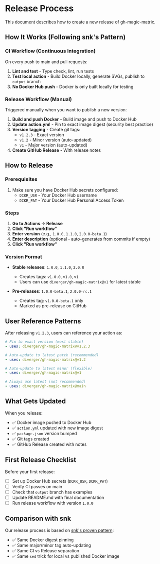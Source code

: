 # Release Process

This document describes how to create a new release of gh-magic-matrix.

## How It Works (Following snk's Pattern)

### CI Workflow (Continuous Integration)
On every push to main and pull requests:
1. **Lint and test** - Type check, lint, run tests
2. **Test local action** - Build Docker locally, generate SVGs, publish to `output` branch
3. **No Docker Hub push** - Docker is only built locally for testing

### Release Workflow (Manual)
Triggered manually when you want to publish a new version:
1. **Build and push Docker** - Build image and push to Docker Hub
2. **Update action.yml** - Pin to exact image digest (security best practice)
3. **Version tagging** - Create git tags:
   - `v1.2.3` - Exact version
   - `v1.2` - Minor version (auto-updated)
   - `v1` - Major version (auto-updated)
4. **Create GitHub Release** - With release notes

## How to Release

### Prerequisites
1. Make sure you have Docker Hub secrets configured:
   - `DCKR_USR` - Your Docker Hub username
   - `DCKR_PAT` - Your Docker Hub Personal Access Token

### Steps

1. **Go to Actions → Release**
2. **Click "Run workflow"**
3. **Enter version** (e.g., `1.0.0`, `1.1.0`, `2.0.0-beta.1`)
4. **Enter description** (optional - auto-generates from commits if empty)
5. **Click "Run workflow"**

### Version Format

- **Stable releases**: `1.0.0`, `1.1.0`, `2.0.0`
  - Creates tags: `v1.0.0`, `v1.0`, `v1`
  - Users can use `diverger/gh-magic-matrix@v1` for latest stable

- **Pre-releases**: `1.0.0-beta.1`, `2.0.0-rc.1`
  - Creates tag: `v1.0.0-beta.1` only
  - Marked as pre-release on GitHub

## User Reference Patterns

After releasing `v1.2.3`, users can reference your action as:

```yaml
# Pin to exact version (most stable)
- uses: diverger/gh-magic-matrix@v1.2.3

# Auto-update to latest patch (recommended)
- uses: diverger/gh-magic-matrix@v1.2

# Auto-update to latest minor (flexible)
- uses: diverger/gh-magic-matrix@v1

# Always use latest (not recommended)
- uses: diverger/gh-magic-matrix@main
```

## What Gets Updated

When you release:
- ✅ Docker image pushed to Docker Hub
- ✅ `action.yml` updated with new image digest
- ✅ `package.json` version bumped
- ✅ Git tags created
- ✅ GitHub Release created with notes

## First Release Checklist

Before your first release:
- [ ] Set up Docker Hub secrets (`DCKR_USR`, `DCKR_PAT`)
- [ ] Verify CI passes on main
- [ ] Check that `output` branch has examples
- [ ] Update README.md with final documentation
- [ ] Run release workflow with version `1.0.0`

## Comparison with snk

Our release process is based on [snk's proven pattern](https://github.com/Platane/snk):
- ✅ Same Docker digest pinning
- ✅ Same major/minor tag auto-updating
- ✅ Same CI vs Release separation
- ✅ Same `sed` trick for local vs published Docker image
